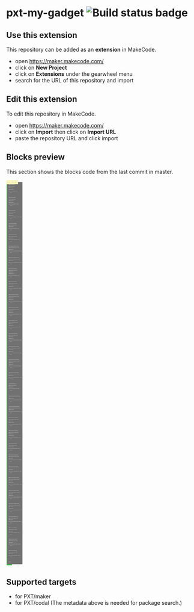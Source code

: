 # pxt-my-gadget ![Build status badge](https://github.com/kalbeabbas/pxt-my-gadget/workflows/MakeCode/badge.svg)



## Use this extension

This repository can be added as an **extension** in MakeCode.

* open https://maker.makecode.com/
* click on **New Project**
* click on **Extensions** under the gearwheel menu
* search for the URL of this repository and import

## Edit this extension

To edit this repository in MakeCode.

* open https://maker.makecode.com/
* click on **Import** then click on **Import URL**
* paste the repository URL and click import

## Blocks preview

This section shows the blocks code from the last commit in master.

![A rendered view of the blocks](https://github.com/kalbeabbas/pxt-my-gadget/raw/master/.makecode/blocks.png)

## Supported targets

* for PXT/maker
* for PXT/codal
(The metadata above is needed for package search.)

